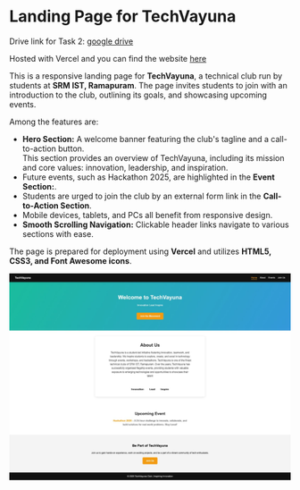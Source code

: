# Landing Page for TechVayuna

Drive link for Task 2: [google drive](https://drive.google.com/drive/folders/1n_Y4_UGiTp1lIi-RdLDhgWyCeupSX0P8?usp=drive_link)

Hosted with Vercel and you can find the website [here](https://techvayuna-landing-page.vercel.app/)

This is a responsive landing page for **TechVayuna**, a technical club run by students at **SRM IST, Ramapuram**. 
The page invites students to join with an introduction to the club, outlining its goals, and showcasing upcoming events. 


Among the features are: 
- **Hero Section:** A welcome banner featuring the club's tagline and a call-to-action button.  
This section provides an overview of TechVayuna, including its mission and core values: innovation, leadership, and inspiration.  
- Future events, such as Hackathon 2025, are highlighted in the **Event Section:**.  
- Students are urged to join the club by an external form link in the **Call-to-Action Section**.  
- Mobile devices, tablets, and PCs all benefit from responsive design.  
- **Smooth Scrolling Navigation:** Clickable header links navigate to various sections with ease.  

The page is prepared for deployment using **Vercel** and utilizes **HTML5, CSS3, and Font Awesome icons**.


![screenshot](screenshot.jpeg)






